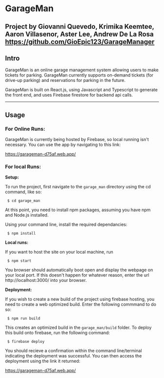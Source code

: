 # GarageMan

Project by Giovanni Quevedo, Krimika Keemtee, Aaron Villasenor, Aster Lee, Andrew De La Rosa
https://github.com/GioEpic123/GarageManager
---

## Intro

GarageMan is an online garage management system allowing users to make tickets for parking. GarageMan currently supports on-demand tickets (for drive-up parking) and reservations for parking in the future.

GarageMan is built on React.js, using Javascript and Typescript to generate the front end, and uses Firebase firestore for backend api calls.

---

## Usage

### For Online Runs:

GarageMan is currently being hosted by Firebase, so local running isn't necessary. You can use the app by navigating to this link:

https://garageman-d75af.web.app/

### For local Runs:

**Setup:**

To run the project, first navigate to the `garage_man` directory using the cd command, like so:

` $ cd garage_man`

At this point, you need to install npm packages, assuming you have npm and Node.js installed.

Using your command line, install the required dependancies:

` $ npm install`

**Local runs:**

If you want to host the site on your local machine, run

` $ npm start`

You browser should automatically boot open and display the webpage on your local port. If this doesn't happen for whatever reason, enter the url http://localhost:3000/ into your browser.

**Deployment:**

If you wish to create a new build of the project using firebase hosting, you need to create a web optimized build. Enter the following commmand to do so:

` $ npm run build`

This creates an optimized build in the `garage_man/build` folder. To deploy this build onto firebase, run the following command:

` $ firebase deploy`

You should recieve a confirmation within the command line/terminal indicating the deployment was successful. You can then access the deployment using the link it returned:

https://garageman-d75af.web.app/
